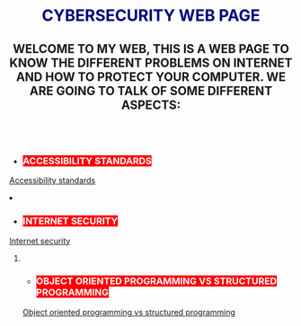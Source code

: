 
<h1 style="text-align: center;"><span style="color: #000080;">CYBERSECURITY WEB PAGE</span></h1>
<h2 style="text-align: center;">WELCOME TO MY WEB, THIS IS A WEB PAGE TO KNOW THE DIFFERENT PROBLEMS ON INTERNET AND HOW TO PROTECT YOUR COMPUTER. WE ARE GOING TO TALK OF SOME DIFFERENT ASPECTS:</h2>
<h2>&nbsp;</h2>
<ul>
<li>
<h3><span style="background-color: #ff0000; color: #ffffff;">ACCESSIBILITY STANDARDS</span></h3>
</li>
</ul>
<p><a href="https://jaimuspl21.github.io/CYBER-SECURITY/Accessibility_standards.html">Accessibility standards</a></p>
<li>
<ul>
<li>
<h3><span style="background-color: #ff0000; color: #ffffff;">INTERNET SECURITY</span></h3>
</li>
</ul>
<p><a href="https://jaimuspl21.github.io/CYBER-SECURITY/Internet_security.html">Internet security</a></p>
<ol>
<li>
<ul>
<li>
<h3><span style="background-color: #ff0000; color: #ffffff;">OBJECT ORIENTED PROGRAMMING VS STRUCTURED PROGRAMMING</span></h3>
</li>
</ul>
<p><a href="https://jaimuspl21.github.io/CYBER-SECURITY/Obj_oriented_programming_vs_structured_programming.html">Object oriented programming vs structured programming</a></p>  
</li>
</ol>

